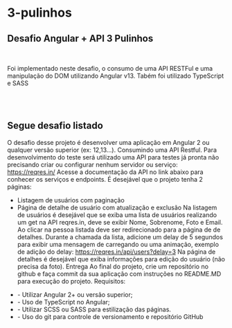 # 3-pulinhos
## Desafio Angular + API 3 Pulinhos
<br>
<p>Foi implementado neste desafio, o consumo de uma API RESTFul e uma manipulação do DOM utilizando Angular v13. Tabém foi utilizado TypeScript e SASS</p>
<br>
<br>

## Segue desafio listado

O desafio desse projeto é desenvolver uma aplicação em Angular 2 ou qualquer versão
superior (ex: 12,13…). Consumindo uma API Restful.
Para desenvolvimento do teste será utilizado uma API para testes já pronta não precisando
criar ou configurar nenhum servidor ou serviço:
https://reqres.in/
Acesse a documentação da API no link abaixo para conhecer os serviços e
endpoints.
É desejável que o projeto tenha 2 páginas:
- Listagem de usuários com paginação
- Página de detalhe de usuário com atualização e exclusão
Na listagem de usuários é desejável que se exiba uma lista de usuários realizando
um get na API reqres.in, deve se exibir Nome, Sobrenome, Foto e Email. Ao clicar
na pessoa listada deve ser redirecionado para a página de de detalhes.
Durante a chamada da lista, adicione um delay de 5 segundos para exibir uma
mensagem de carregando ou uma animação, exemplo de adição do delay:
https://reqres.in/api/users?delay=3
Na página de detalhes é desejável que exiba informações para edição do usuário
(não precisa da foto).
Entrega
Ao final do projeto, crie um repositório no github e faça commit da sua aplicação
com instruções no README.MD para execução do projeto.
Requisitos:
<ul>
    <li>- Utilizar Angular 2+ ou versão superior;</li>
    <li>- Uso de TypeScript no Angular;</li>
    <li>- Utilizar SCSS ou SASS para estilização das páginas.</li>
    <li>- Uso do git para controle de versionamento e repositório GitHub</li>
</ul>
